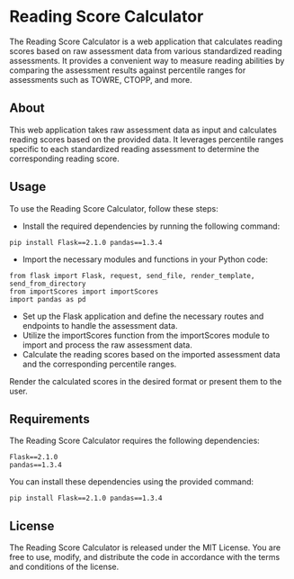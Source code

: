 # Reading Score Calculator
The Reading Score Calculator is a web application that calculates reading scores based on raw assessment data from various standardized reading assessments. It provides a convenient way to measure reading abilities by comparing the assessment results against percentile ranges for assessments such as TOWRE, CTOPP, and more.

## About
This web application takes raw assessment data as input and calculates reading scores based on the provided data. It leverages percentile ranges specific to each standardized reading assessment to determine the corresponding reading score.

## Usage
To use the Reading Score Calculator, follow these steps:
* Install the required dependencies by running the following command:
```shell
pip install Flask==2.1.0 pandas==1.3.4
```
* Import the necessary modules and functions in your Python code:
```shell
from flask import Flask, request, send_file, render_template, send_from_directory
from importScores import importScores
import pandas as pd
```
* Set up the Flask application and define the necessary routes and endpoints to handle the assessment data.
* Utilize the importScores function from the importScores module to import and process the raw assessment data.
* Calculate the reading scores based on the imported assessment data and the corresponding percentile ranges.

Render the calculated scores in the desired format or present them to the user.

## Requirements
The Reading Score Calculator requires the following dependencies:
```shell
Flask==2.1.0
pandas==1.3.4
```
You can install these dependencies using the provided command:
```shell
pip install Flask==2.1.0 pandas==1.3.4
```

## License
The Reading Score Calculator is released under the MIT License. You are free to use, modify, and distribute the code in accordance with the terms and conditions of the license.
